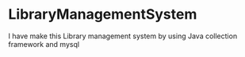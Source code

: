 # LibraryManagementSystem
I have make this Library management system by using Java collection framework and mysql
